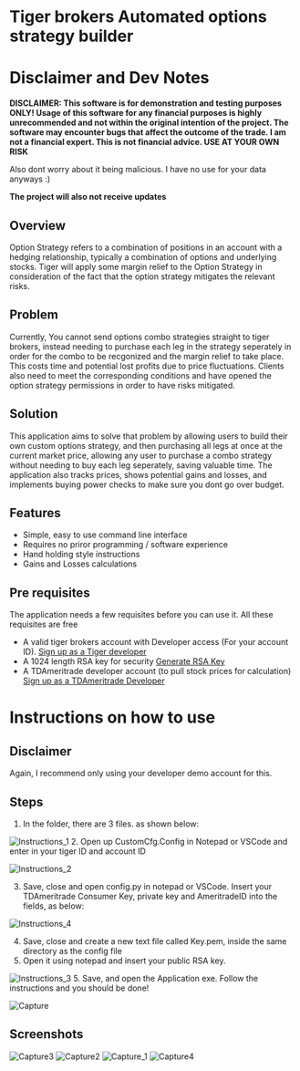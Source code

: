 # Tiger brokers Automated options strategy builder

# Disclaimer and Dev Notes
**DISCLAIMER: This software is for demonstration and testing purposes ONLY! Usage of this software for any financial purposes is highly unrecommended and not within the original intention of the project. The software may encounter bugs that affect the outcome of the trade. I am not a financial expert. This is not financial advice. USE AT YOUR OWN RISK**

Also dont worry about it being malicious. I have no use for your data anyways :)

**The project will also not receive updates**

## Overview
Option Strategy refers to a combination of positions in an account with a hedging relationship, typically a combination of options and underlying stocks. Tiger will apply some margin relief to the Option Strategy in consideration of the fact that the option strategy mitigates the relevant risks.

## Problem
Currently, You cannot send options combo strategies straight to tiger brokers, instead needing to purchase each leg in the strategy seperately in order for the combo to be recgonized and the margin relief to take place. This costs time and potential lost profits due to price fluctuations.
Clients also need to meet the corresponding conditions and have opened the option strategy permissions in order to have risks mitigated. 

## Solution
This application aims to solve that problem by allowing users to build their own custom options strategy, and then purchasing all legs at once at the current market price, allowing any user to purchase a combo strategy without needing to buy each leg seperately, saving valuable time. The application also tracks prices, shows potential gains and losses, and implements buying power checks to make sure you dont go over budget.

## Features
* Simple, easy to use command line interface
* Requires no priror programming / software experience
* Hand holding style instructions
* Gains and Losses calculations

## Pre requisites
The application needs a few requisites before you can use it. All these requisites are free
* A valid tiger brokers account with Developer access (For your account ID).  [Sign up as a Tiger developer](https://quant.itigerup.com)
* A 1024 length RSA key for security [Generate RSA Key](https://cryptotools.net/rsagen)
* A TDAmeritrade developer account (to pull stock prices for calculation) [Sign up as a TDAmeritrade Developer](https://developer.tdameritrade.com)

# Instructions on how to use
## Disclaimer
Again, I recommend only using your developer demo account for this.

## Steps
1. In the folder, there are 3 files. as shown below:
   
![Instructions_1](https://github.com/Kinneh04/Tiger-brokers-Automated-options-strategy-builder/assets/82500628/5ebb708f-2b31-417f-973d-5fcf5cc5679b)
2. Open up CustomCfg.Config in Notepad or VSCode and enter in your tiger ID and account ID


![Instructions_2](https://github.com/Kinneh04/Tiger-brokers-Automated-options-strategy-builder/assets/82500628/a65b4811-20d4-4240-959b-0a234c8c4a36)

3. Save, close and open config.py in notepad or VSCode. Insert your TDAmeritrade Consumer Key, private key and AmeritradeID into the fields, as below:

![Instructions_4](https://github.com/Kinneh04/Tiger-brokers-Automated-options-strategy-builder/assets/82500628/0bd4ac2e-3a75-48b0-8410-ae647f69f0ee)

4. Save, close and create a new text file called Key.pem, inside the same directory as the config file
5. Open it using notepad and insert your public RSA key.

![Instructions_3](https://github.com/Kinneh04/Tiger-brokers-Automated-options-strategy-builder/assets/82500628/1e32f11d-a9b5-4694-be82-d6ea1a5dab2f)
5. Save, and open the Application exe. Follow the instructions and you should be done!

![Capture](https://github.com/Kinneh04/Tiger-brokers-Automated-options-strategy-builder/assets/82500628/6787c0ca-2f10-43ba-9b05-c01a7c523bba)


## Screenshots

![Capture3](https://github.com/Kinneh04/Tiger-brokers-Automated-options-strategy-builder/assets/82500628/0ad7741a-a482-403c-a86e-c54ee15c0926)
![Capture2](https://github.com/Kinneh04/Tiger-brokers-Automated-options-strategy-builder/assets/82500628/4a6b242f-8333-4d0f-85a5-592a3700faed)
![Capture_1](https://github.com/Kinneh04/Tiger-brokers-Automated-options-strategy-builder/assets/82500628/94833121-c866-4008-adb7-b2430dc65969)
![Capture4](https://github.com/Kinneh04/Tiger-brokers-Automated-options-strategy-builder/assets/82500628/c9fb2f53-d806-4886-bc93-29c5533644b5)
